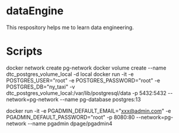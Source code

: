 # dataEngine

This respository helps me to learn data engineering.

# Scripts
docker network create pg-network
docker volume create --name dtc_postgres_volume_local -d local
docker run -it -e POSTGRES_USER="root" -e POSTGRES_PASSWORD="root" -e POSTGRES_DB="ny_taxi" -v dtc_postgres_volume_local:/var/lib/postgresql/data -p 5432:5432 --network=pg-network --name pg-database postgres:13

docker run -it -e PGADMIN_DEFAULT_EMAIL="xxx@admin.com" -e PGADMIN_DEFAULT_PASSWORD="root" -p 8080:80 --network=pg-network --name pgadmin dpage/pgadmin4